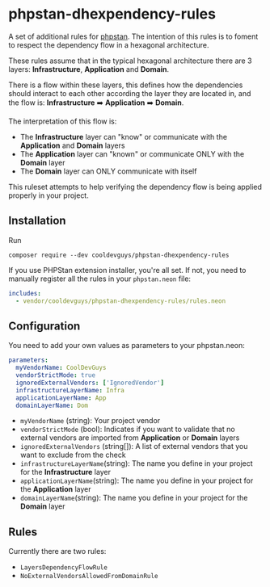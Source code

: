 # phpstan-dhexpendency-rules
A set of additional rules for  [phpstan](https://github.com/phpstan/phpstan). The intention of this rules is to foment to respect the dependency flow in a hexagonal architecture. 

These rules assume that in the typical hexagonal architecture there are 3 layers: **Infrastructure**, **Application** and **Domain**.

There is a flow within these layers, this defines how the dependencies should interact to each other according the layer they are located in, and the flow is:
**Infrastructure** ➡️ **Application** ➡️ **Domain**. 

The interpretation of this flow is:
- The **Infrastructure** layer can "know" or communicate with the **Application** and **Domain** layers
- The **Application** layer can "known" or communicate ONLY with the **Domain** layer
- The **Domain** layer can ONLY communicate with itself

This ruleset attempts to help verifying the dependency flow is being applied properly in your project.

## Installation

Run

```shell 
composer require --dev cooldevguys/phpstan-dhexpendency-rules
```
If you use PHPStan extension installer, you're all set. If not, you need to manually register all the rules in your `phpstan.neon` file:

```yaml
includes:
  - vendor/cooldevguys/phpstan-dhexpendency-rules/rules.neon
```
## Configuration
You need to add your own values as parameters to your phpstan.neon:

```yaml
parameters:
  myVendorName: CoolDevGuys
  vendorStrictMode: true
  ignoredExternalVendors: ['IgnoredVendor']
  infrastructureLayerName: Infra
  applicationLayerName: App
  domainLayerName: Dom
```
- `myVendorName` (string): Your project vendor
- `vendorStrictMode` (bool): Indicates if you want to validate that no external vendors are imported from **Application** or **Domain** layers
- `ignoredExternalVendors` (string[]): A list of external vendors that you want to exclude from the check
- `infrastructureLayerName`(string): The name you define in your project for the **Infrastructure** layer
- `applicationLayerName`(string): The name you define in your project for the **Application** layer
- `domainLayerName`(string): The name you define in your project for the **Domain** layer


## Rules
Currently there are two rules:
- `LayersDependencyFlowRule`
- `NoExternalVendorsAllowedFromDomainRule`